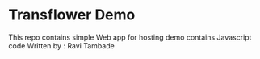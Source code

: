 # Transflower Demo
This repo contains simple Web app for hosting demo
contains Javascript code
Written by : Ravi Tambade
